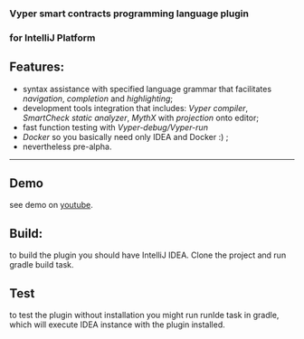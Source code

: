 ### Vyper smart contracts programming language plugin 
### for IntelliJ Platform

Features:
-----------
* syntax assistance with specified language grammar that facilitates *navigation*, *completion* and *highlighting*;
* development tools integration that includes: *Vyper compiler*, *SmartCheck static analyzer*, *MythX* with *projection* onto editor;
* fast function testing with *Vyper-debug/Vyper-run*
* *Docker*  so you basically need only IDEA and Docker :) ;
* nevertheless pre-alpha.
-----------

**Demo**
------------

see demo on [youtube](https://www.youtube.com/watch?v=M6f6xgcP4Xo&feature=youtu.be).

**Build:**
------------
 to build the plugin you should have IntelliJ IDEA. Clone the project and run gradle build task.

**Test** 
------------
to test the plugin without installation you might run runIde task in gradle, which will execute IDEA instance with the plugin installed.

